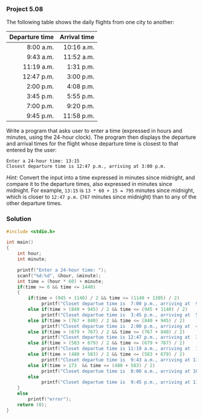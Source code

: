 ### Project 5.08
The following table shows the daily flights from one city to another:

| Departure time | Arrival time |
| ---: | ---: |
| 8:00 a.m. | 10:16 a.m. |
| 9:43 a.m. | 11:52 a.m. |
| 11:19 a.m. | 1:31 p.m. |
| 12:47 p.m. | 3:00 p.m. |
| 2:00 p.m. | 4:08 p.m. |
| 3:45 p.m. | 5:55 p.m. |
| 7:00 p.m. | 9:20 p.m. |
| 9:45 p.m. | 11:58 p.m. |

Write a program that asks user to enter a time (expressed in hours and minutes, using the 24-hour clock). The program then displays the departure and arrival times for the flight whose departure time is closest to that entered by the user:
```
Enter a 24-hour time: 13:15
Closest departure time is 12:47 p.m., arriving at 3:00 p.m.
```
*Hint:* Convert the input into a time expressed in minutes since midnight, and compare it to the departure times, also expressed in minutes since midnight. For example, `13:15` is `13 * 60 + 15 = 795` minutes since midnight, which is closer to `12:47 p.m.` (`767` minutes since midnight) than to any of the other departure times.


### Solution
```c
#include <stdio.h>

int main()
{
    int hour;
    int minute;

    printf("Enter a 24-hour time: ");
    scanf("%d:%d", &hour, &minute);
    int time = (hour * 60) + minute;
    if(time >= 0 && time <= 1440)
    {
        if(time > (945 + 1140) / 2 && time <= (1140 + 1305) / 2) 
             printf("Closet departue time is  7:00 p.m., arriving at  9:20 p.m.");
        else if(time > (840 + 945) / 2 && time <= (945 + 1140) / 2)
             printf("Closet departue time is  3:45 p.m., arriving at  5:55 p.m.");
        else if(time > (767 + 840) / 2 && time <= (840 + 945) / 2)
             printf("Closet departue time is  2:00 p.m., arriving at  4:08 p.m.");
        else if(time > (679 + 767) / 2 && time <= (767 + 840) / 2)
             printf("Closet departue time is 12:47 p.m., arriving at  3:00 p.m.");
        else if(time > (583 + 679) / 2 && time <= (679 + 767) / 2)
             printf("Closet departue time is 11:19 a.m., arriving at  1:31 p.m.");
        else if(time > (480 + 583) / 2 && time <= (583 + 679) / 2)
             printf("Closet departue time is  9:43 a.m., arriving at 11:52 a.m.");
        else if(time > 173  && time <= (480 + 583) / 2)
             printf("Closet departue time is  8:00 a.m., arriving at 10:16 a.m.");
        else
             printf("Closet departue time is  9:45 p.m., arriving at 11:59 p.m.");
    }
    else
        printf("error");
    return (0);   
}
```
